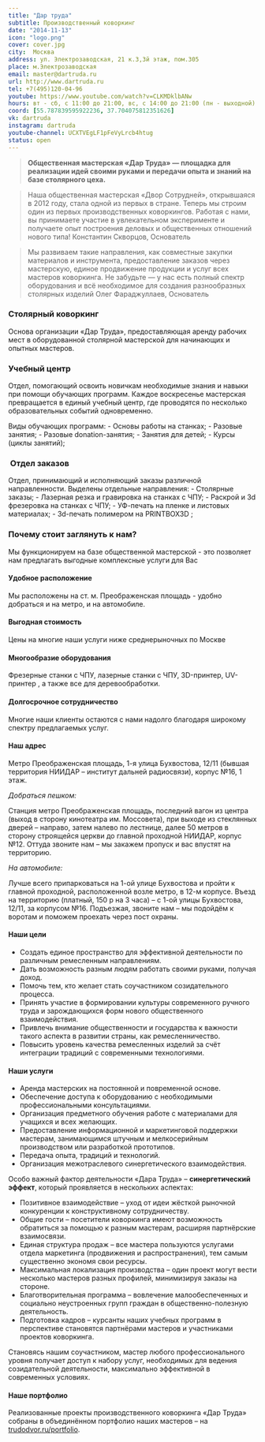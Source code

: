 ```yaml
---
title: "Дар труда"
subtitle: Производственный коворкинг
date: "2014-11-13"
icon: "logo.png"
cover: cover.jpg
city:  Москва
address: ул. Электрозаводская, 21 к.3,3й этаж, пом.305
place: м.Электрозаводская
email: master@dartruda.ru
url: http://www.dartruda.ru
tel: +7(495)120-04-96
youtube: https://www.youtube.com/watch?v=CLKMDklbANw
hours: вт - сб, с 11:00 до 21:00, вс, с 14:00 до 21:00 (пн - выходной)
coord: [55.787839595922236, 37.704075812351626]
vk: dartruda
instagram: dartruda
youtube-channel: UCXTVEgLF1pFeVyLrcb4htug
status: open
---
```


> **Общественная мастерская «Дар Труда» — площадка для реализации идей своими руками и передачи опыта и знаний на базе столярного цеха.**


> Наша общественная мастерская «Двор Сотрудней», открывшаяся в 2012 году, стала одной из первых в стране. Теперь мы строим один из первых производственных коворкингов. Работая с нами, вы принимаете участие в увлекательном эксперименте и получаете опыт построения деловых и общественных отношений нового типа!
> Константин Скворцов, Основатель

> Мы развиваем такие направления, как совместные закупки материалов и инструмента, предоставление заказов через мастерскую, единое продвижение продукции и услуг всех мастеров коворкинга. Не забудьте — у нас есть полный спектр оборудования и всё необходимое для создания разнообразных столярных изделий
> Олег Фараджуллаев, Основатель

### Столярный коворкинг

Основа организации «Дар Труда», предоставляющая аренду рабочих мест в оборудованной столярной мастерской для начинающих и опытных мастеров.

### Учебный центр

Отдел, помогающий освоить новичкам необходимые знания и навыки при помощи обучающих программ. Каждое воскресенье мастерская превращается в единый учебный центр, где проводятся по несколько образовательных событий одновременно.

Виды обучающих программ: - Основы работы на станках; - Разовые занятия; - Разовые donation-занятия; - Занятия для детей; - Курсы (циклы занятий);

###  Отдел заказов

Отдел, принимающий и исполняющий заказы различной направленности. Выделены отдельные направления: - Столярные заказы; - Лазерная резка и гравировка на станках с ЧПУ; - Раскрой и 3d фрезеровка на станках с ЧПУ; - УФ-печать на пленке и листовых материалах; - 3d-печать полимером на PRINTBOX3D ;

### Почему стоит заглянуть к нам?

Мы функционируем на базе общественной мастерской - это позволяет нам предлагать выгодные комплексные услуги для Вас

#### Удобное расположение

Мы расположены на ст. м. Преображенская площадь - удобно добраться и на метро, и на автомобиле.

#### Выгодная стоимость

Цены на многие наши услуги ниже среднерыночных по Москве

#### Многообразие оборудования

Фрезерные станки с ЧПУ, лазерные станки с ЧПУ, 3D-принтер, UV-принтер , а также все для деревообработки.

#### Долгосрочное сотрудничество

Многие наши клиенты остаются с нами надолго благодаря широкому спектру предлагаемых услуг.

#### **Наш адрес**

Метро Преображенская площадь, 1-я улица Бухвостова, 12/11 (бывшая территория НИИДАР – институт дальней радиосвязи), корпус №16, 1 этаж.

_Добраться пешком:_

Станция метро Преображенская площадь, последний вагон из центра (выход в сторону кинотеатра им. Моссовета), при выходе из стеклянных дверей – направо, затем налево по лестнице, далее 50 метров в сторону строящейся церкви до главной проходной НИИДАР, корпус №12. Оттуда звоните нам – мы закажем пропуск и вас впустят на территорию.

_На автомобиле:_

Лучше всего припарковаться на 1-ой улице Бухвостова и пройти к главной проходной, расположенной возле метро, в 12-м корпусе. Въезд на территорию (платный, 150 р на 3 часа) – с 1-ой улицы Бухвостова, 12/11, за корпусом №16. Подъезжая, звоните нам – мы подойдём к воротам и поможем проехать через пост охраны.

#### **Наши цели**

- Создать единое пространство для эффективной деятельности по различным ремесленным направлениям.
- Дать возможность разным людям работать своими руками, получая доход.
- Помочь тем, кто желает стать соучастником созидательного процесса.
- Принять участие в формировании культуры современного ручного труда и зарождающихся форм нового общественного взаимодействия.
- Привлечь внимание общественности и государства к важности такого аспекта в развитии страны, как ремесленничество.
- Повысить уровень качества ремесленных изделий за счёт интеграции традиций с современными технологиями.

#### **Наши услуги**

- Аренда мастерских на постоянной и повременной основе.
- Обеспечение доступа к оборудованию с необходимыми профессиональными консультациями.
- Организация предметного обучения работе с материалами для учащихся и всех желающих.
- Предоставление информационной и маркетинговой поддержки мастерам, занимающимся штучным и мелкосерийным производством или разработкой прототипов.
- Передача опыта, традиций и технологий.
- Организация межотраслевого синергетического взаимодействия.

Особо важный фактор деятельности «Дара Труда» – **синергетический эффект**, который проявляется в нескольких аспектах:

- Позитивное взаимодействие – уход от идеи жёсткой рыночной конкуренции к конструктивному сотрудничеству.
- Общие гости – посетители коворкинга имеют возможность обратиться за помощью к разным мастерам, расширяя партнёрские взаимосвязи.
- Единая структура продаж – все мастера пользуются услугами отдела маркетинга (продвижения и распространения), тем самым существенно экономя свои ресурсы.
- Максимальная локализация производства – один проект могут вести несколько мастеров разных профилей, минимизируя заказы на стороне.
- Благотворительная программа – вовлечение малообеспеченных и социально неустроенных групп граждан в общественно-полезную деятельность.
- Подготовка кадров – курсанты наших учебных программ в перспективе становятся партнёрами мастеров и участниками проектов коворкинга.

Становясь нашим соучастником, мастер любого профессионального уровня получает доступ к набору услуг, необходимых для ведения созидательной деятельности, максимально эффективной в современных условиях.

#### **Наше портфолио** 

Реализованные проекты производственного коворкинга «Дар Труда» собраны в объединённом портфолио наших мастеров – на [trudodvor.ru/portfolio](http://trudodvor.ru/portfolio).

<youtube-embed link="https://youtu.be/6AMOfoFdlNQ" />
